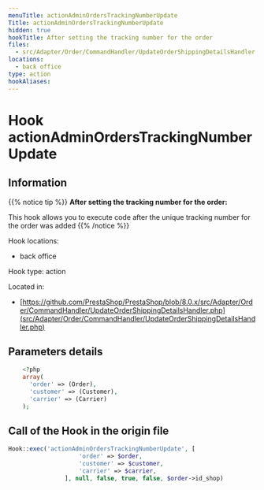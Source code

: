 ```yaml
---
menuTitle: actionAdminOrdersTrackingNumberUpdate
Title: actionAdminOrdersTrackingNumberUpdate
hidden: true
hookTitle: After setting the tracking number for the order
files:
  - src/Adapter/Order/CommandHandler/UpdateOrderShippingDetailsHandler.php
locations:
  - back office
type: action
hookAliases:
---
```


# Hook actionAdminOrdersTrackingNumberUpdate

## Information

{{% notice tip %}}
**After setting the tracking number for the order:** 

This hook allows you to execute code after the unique tracking number for the order was added
{{% /notice %}}

Hook locations: 
  - back office

Hook type: action

Located in: 
  - [https://github.com/PrestaShop/PrestaShop/blob/8.0.x/src/Adapter/Order/CommandHandler/UpdateOrderShippingDetailsHandler.php](src/Adapter/Order/CommandHandler/UpdateOrderShippingDetailsHandler.php)

## Parameters details

```php
    <?php
    array(
      'order' => (Order),
      'customer' => (Customer),
      'carrier' => (Carrier)
    );
```

## Call of the Hook in the origin file

```php
Hook::exec('actionAdminOrdersTrackingNumberUpdate', [
                    'order' => $order,
                    'customer' => $customer,
                    'carrier' => $carrier,
                ], null, false, true, false, $order->id_shop)
```